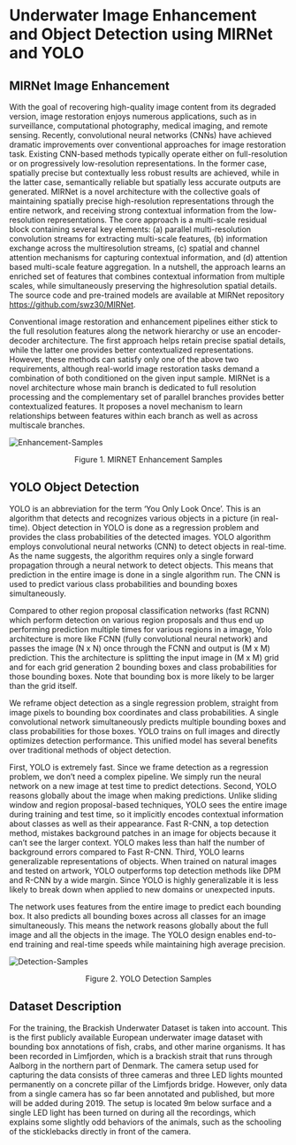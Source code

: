 # Underwater Image Enhancement and Object Detection using MIRNet and YOLO

## MIRNet Image Enhancement

With the goal of recovering high-quality image content from its degraded version, image restoration enjoys numerous applications, such as in surveillance, computational photography, medical imaging, and remote sensing. Recently, convolutional neural networks (CNNs) have achieved dramatic improvements over conventional approaches for image restoration task. Existing CNN-based methods typically operate either on full-resolution or on progressively low-resolution representations. In the former case, spatially precise but contextually less robust results are achieved, while in the latter case, semantically reliable but spatially less accurate outputs are generated. MIRNet is a novel architecture with the collective goals of maintaining spatially precise high-resolution representations through the entire network, and receiving strong contextual information from the low-resolution representations. The core approach is a multi-scale residual block containing several key elements: (a) parallel multi-resolution convolution streams for extracting multi-scale features, (b) information exchange across the multiresolution streams, (c) spatial and channel attention mechanisms for capturing contextual information, and (d) attention based multi-scale feature aggregation. In a nutshell, the approach learns an enriched set of features that combines contextual information from multiple scales, while simultaneously preserving the highresolution spatial details. The source code and pre-trained models are available at MIRNet repository https://github.com/swz30/MIRNet. 

Conventional image restoration and enhancement pipelines either stick to the full resolution features along the network hierarchy or use an encoder-decoder architecture. The first approach helps retain precise spatial details, while the latter one provides better contextualized representations. However, these methods can satisfy only one of the above two requirements, although real-world image restoration tasks demand a combination of both conditioned on the given input sample. MIRNet is a novel architecture whose main branch is dedicated to full resolution processing and the complementary set of parallel branches provides better contextualized features. It proposes a novel mechanism to learn relationships between features within each branch as well as across multiscale branches.

![Enhancement-Samples](C:\Users\soumy\Desktop\F\Enhancement-Samples.png)

<div align="center">Figure 1. MIRNET Enhancement Samples</div>

## YOLO Object Detection

YOLO is an abbreviation for the term ‘You Only Look Once’. This is an algorithm  that detects and recognizes various objects in a picture (in real-time). Object  detection in YOLO is done as a regression problem and provides the class  probabilities of the detected images. YOLO algorithm employs convolutional neural  networks (CNN) to detect objects in real-time. As the name suggests, the algorithm  requires only a single forward propagation through a neural network to detect  objects. This means that prediction in the entire image is done in a single algorithm  run. The CNN is used to predict various class probabilities and bounding boxes  simultaneously. 

Compared to other region proposal classification networks (fast RCNN) which perform detection on various region proposals and thus end up performing prediction multiple times for various regions in a image, Yolo architecture is more like FCNN (fully convolutional neural network) and passes the image (N x N)  once through the FCNN and output is (M x M) prediction. This the architecture is  splitting the input image in (M x M) grid and for each grid generation 2 bounding  boxes and class probabilities for those bounding boxes. Note that bounding box is  more likely to be larger than the grid itself. 

We reframe object detection as a single regression problem, straight from image  pixels to bounding box coordinates and class probabilities. A single convolutional network simultaneously predicts multiple bounding boxes  and class probabilities for those boxes. YOLO trains on full images and directly  optimizes detection performance. This unified model has several benefits over  traditional methods of object detection.  

First, YOLO is extremely fast. Since we frame detection as a regression problem,  we don’t need a complex pipeline. We simply run the neural network on a new image  at test time to predict detections. Second, YOLO reasons globally about the image when making predictions. Unlike  sliding window and region proposal-based techniques, YOLO sees the entire image  during training and test time, so it implicitly encodes contextual information about  classes as well as their appearance. Fast R-CNN, a top detection method,  mistakes background patches in an image for objects because it can’t see the larger  context. YOLO makes less than half the number of background errors compared to  Fast R-CNN. Third, YOLO learns generalizable representations of objects. When trained  on natural images and tested on artwork, YOLO outperforms top detection methods  like DPM and R-CNN by a wide margin. Since YOLO is highly generalizable it is  less likely to break down when applied to new domains or unexpected inputs. 

The network uses features from the entire image to predict each bounding box. It  also predicts all bounding boxes across all classes for an image simultaneously. This  means the network reasons globally about the full image and all the objects in the  image. The YOLO design enables end-to-end training and real-time speeds while  maintaining high average precision. 

![Detection-Samples](C:\Users\soumy\Desktop\F\Detection-Samples.png)

<div align="center">Figure 2. YOLO Detection Samples</div>

## Dataset Description

For the training, the Brackish Underwater Dataset is taken into account.  This is the first publicly available European underwater image dataset with bounding  box annotations of fish, crabs, and other marine organisms. It has been recorded in  Limfjorden, which is a brackish strait that runs through Aalborg in the northern part  of Denmark. The camera setup used for capturing the data consists of three cameras  and three LED lights mounted permanently on a concrete pillar of the Limfjords  bridge. However, only data from a single camera has so far been annotated and  published, but more will be added during 2019. The setup is located 9m below  surface and a single LED light has been turned on during all the recordings, which  explains some slightly odd behaviors of the animals, such as the schooling of the  sticklebacks directly in front of the camera.
